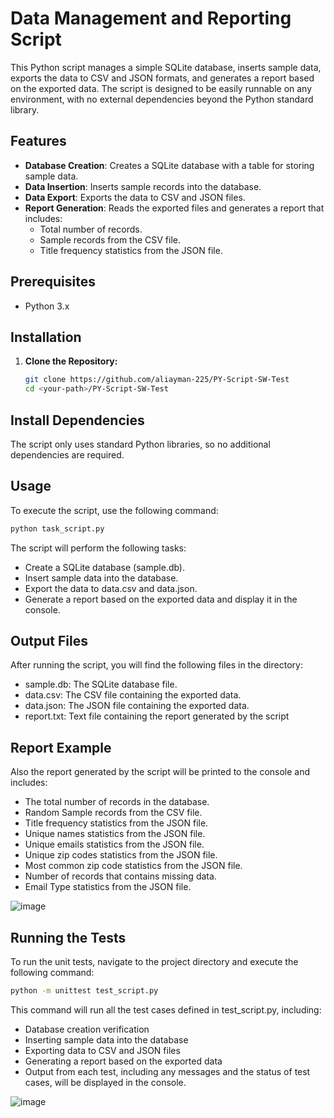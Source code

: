 # Data Management and Reporting Script

This Python script manages a simple SQLite database, inserts sample data, exports the data to CSV and JSON formats, and generates a report based on the exported data. The script is designed to be easily runnable on any environment, with no external dependencies beyond the Python standard library.

## Features

- **Database Creation**: Creates a SQLite database with a table for storing sample data.
- **Data Insertion**: Inserts sample records into the database.
- **Data Export**: Exports the data to CSV and JSON files.
- **Report Generation**: Reads the exported files and generates a report that includes:
  - Total number of records.
  - Sample records from the CSV file.
  - Title frequency statistics from the JSON file.

## Prerequisites

- Python 3.x

## Installation

1. **Clone the Repository:**

   ```bash
   git clone https://github.com/aliayman-225/PY-Script-SW-Test
   cd <your-path>/PY-Script-SW-Test


## Install Dependencies

The script only uses standard Python libraries, so no additional dependencies are required.

## Usage

To execute the script, use the following command:
```bash
python task_script.py
```

The script will perform the following tasks:
- Create a SQLite database (sample.db).
- Insert sample data into the database.
- Export the data to data.csv and data.json.
- Generate a report based on the exported data and display it in the console.

## Output Files
After running the script, you will find the following files in the directory:
- sample.db: The SQLite database file.
- data.csv: The CSV file containing the exported data.
- data.json: The JSON file containing the exported data.
- report.txt: Text file containing the report generated by the script

## Report Example
Also the report generated by the script will be printed to the console and includes:
- The total number of records in the database.
- Random Sample records from the CSV file.
- Title frequency statistics from the JSON file.
- Unique names statistics from the JSON file.
- Unique emails statistics from the JSON file.
- Unique zip codes statistics from the JSON file.
- Most common zip code statistics from the JSON file.
- Number of records that contains missing data.
- Email Type statistics from the JSON file.

![image](https://github.com/user-attachments/assets/4f3db1c7-aa36-490b-8981-77f315beea64)



## Running the Tests

To run the unit tests, navigate to the project directory and execute the following command:

```bash
python -m unittest test_script.py
```

This command will run all the test cases defined in test_script.py, including:
- Database creation verification
- Inserting sample data into the database
- Exporting data to CSV and JSON files
- Generating a report based on the exported data
- Output from each test, including any messages and the status of test cases, will be displayed in the console.

![image](https://github.com/user-attachments/assets/e95d91ba-5e4b-4dac-90fb-ec3b4e16fc65)

